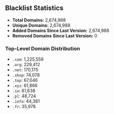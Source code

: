## Blacklist Statistics

- **Total Domains:** 2,674,988
- **Unique Domains:** 2,674,988
- **Added Domains Since Last Version:** 2,674,988
- **Removed Domains Since Last Version:** 0

### Top-Level Domain Distribution

-  `.com`: 1,225,559
-  `.org`: 229,412
-  `.net`: 170,175
-  `.shop`: 74,078
-  `.top`: 67,046
-  `.xyz`: 61,866
-  `.io`: 61,638
-  `.pl`: 48,724
-  `.info`: 44,381
-  `.fr`: 35,978
